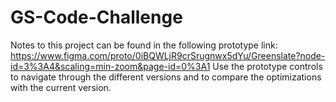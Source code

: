 # GS-Code-Challenge
Notes to this project can be found in the following prototype link: https://www.figma.com/proto/0iBQWLjR9crSrugnwx5dYu/Greenslate?node-id=3%3A4&scaling=min-zoom&page-id=0%3A1
Use the prototype controls to navigate through the different versions and to compare the optimizations with the current version.
